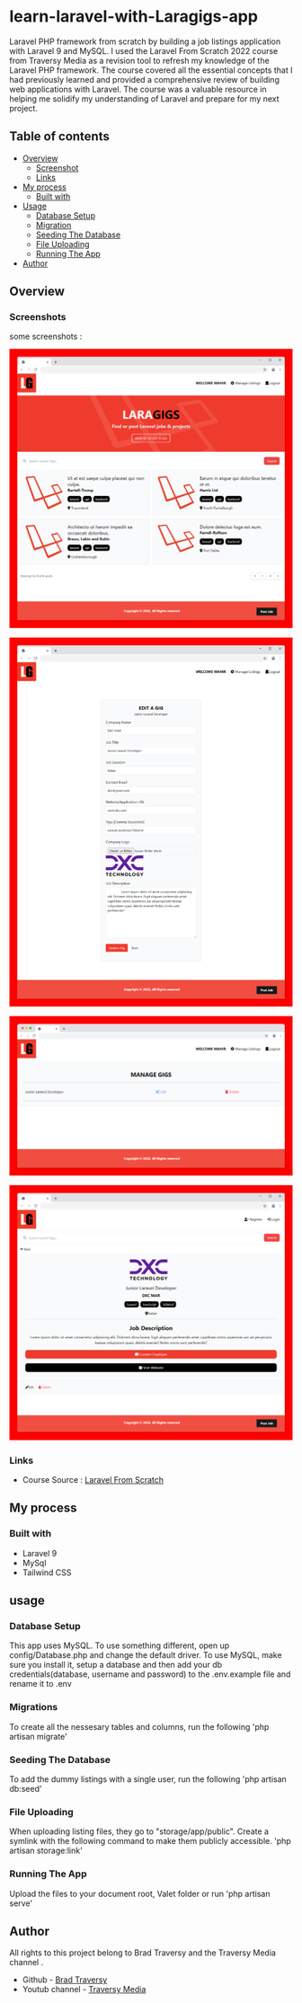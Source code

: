 # learn-laravel-with-Laragigs-app
Laravel PHP framework from scratch by building a job listings application with Laravel 9 and MySQL.
I used the Laravel From Scratch 2022 course from Traversy Media as a revision tool to refresh my knowledge of the Laravel PHP framework. The course covered all the essential concepts that I had previously learned and provided a comprehensive review of building web applications with Laravel. The course was a valuable resource in helping me solidify my understanding of Laravel and prepare for my next project.
## Table of contents

- [Overview](#overview)
  - [Screenshot](#screenshots)
  - [Links](#links)
- [My process](#my-process)
  - [Built with](#built-with)
- [Usage](#usage)
  - [Database Setup](#database-setup)
  - [Migration](#migration)
  - [Seeding The Database](#seeding-the-database)
  - [File Uploading](#file-uploading)
  - [Running The App](#running-the-app)
- [Author](#author)
## Overview

### Screenshots
some screenshots : 

![](public/images/1.jpg)

![](public/images/2lar.jpg)

![](public/images/3lar.jpg)

![](public/images/4.png)

### Links

- Course Source : [Laravel From Scratch](https://www.youtube.com/watch?v=MYyJ4PuL4pY)
## My process

### Built with

- Laravel 9 
- MySql
- Tailwind CSS

## usage

### Database Setup
This app uses MySQL. To use something different, open up config/Database.php and change the default driver.
To use MySQL, make sure you install it, setup a database and then add your db credentials(database, username and password) to the .env.example file and rename it to .env
### Migrations
To create all the nessesary tables and columns, run the following
'php artisan migrate'
### Seeding The Database 
To add the dummy listings with a single user, run the following
'php artisan db:seed'
### File Uploading
When uploading listing files, they go to "storage/app/public". Create a symlink with the following command to make them publicly accessible.
'php artisan storage:link'
### Running The App
Upload the files to your document root, Valet folder or run
'php artisan serve'

## Author
All rights to this project belong to Brad Traversy and the Traversy Media channel . 
- Github - [Brad Traversy](https://github.com/bradtraversy)
- Youtub channel - [Traversy Media](https://www.youtube.com/@TraversyMedia)
